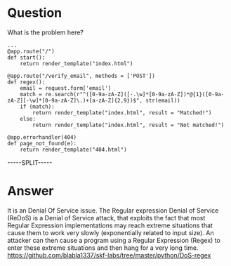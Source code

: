 # Question
 
What is the problem here?
 
```
...
@app.route("/")
def start():
    return render_template("index.html")

@app.route("/verify_email", methods = ['POST'])
def regex():
    email = request.form['email']
    match = re.search(r"^([0-9a-zA-Z]([-.\w]*[0-9a-zA-Z])*@{1}([0-9a-zA-Z][-\w]*[0-9a-zA-Z]\.)+[a-zA-Z]{2,9})$", str(email))
    if (match):
        return render_template("index.html", result = "Matched!")
    else:
        return render_template("index.html", result = "Not matched!")

@app.errorhandler(404)
def page_not_found(e):
    return render_template("404.html")
```
 
-----SPLIT-----
 
# Answer

It is an Denial Of Service issue. The Regular expression Denial of Service (ReDoS) is a Denial of Service attack, that exploits the fact that most Regular Expression implementations may reach extreme situations that cause them to work very slowly (exponentially related to input size). An attacker can then cause a program using a Regular Expression (Regex) to enter these extreme situations and then hang for a very long time. https://github.com/blabla1337/skf-labs/tree/master/python/DoS-regex